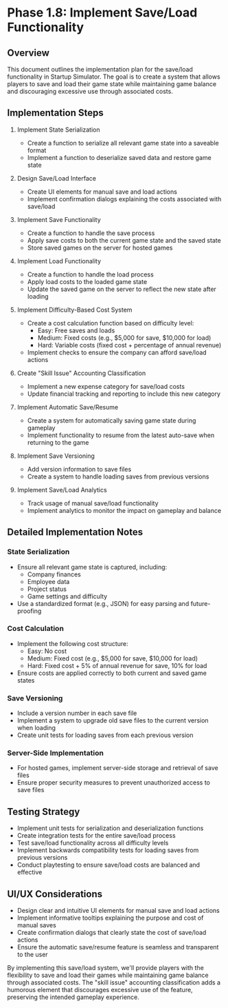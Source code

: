 # Phase 1.8: Implement Save/Load Functionality

## Overview
This document outlines the implementation plan for the save/load functionality in Startup Simulator. The goal is to create a system that allows players to save and load their game state while maintaining game balance and discouraging excessive use through associated costs.

## Implementation Steps

1. Implement State Serialization
   - Create a function to serialize all relevant game state into a saveable format
   - Implement a function to deserialize saved data and restore game state

2. Design Save/Load Interface
   - Create UI elements for manual save and load actions
   - Implement confirmation dialogs explaining the costs associated with save/load

3. Implement Save Functionality
   - Create a function to handle the save process
   - Apply save costs to both the current game state and the saved state
   - Store saved games on the server for hosted games

4. Implement Load Functionality
   - Create a function to handle the load process
   - Apply load costs to the loaded game state
   - Update the saved game on the server to reflect the new state after loading

5. Implement Difficulty-Based Cost System
   - Create a cost calculation function based on difficulty level:
     - Easy: Free saves and loads
     - Medium: Fixed costs (e.g., $5,000 for save, $10,000 for load)
     - Hard: Variable costs (fixed cost + percentage of annual revenue)
   - Implement checks to ensure the company can afford save/load actions

6. Create "Skill Issue" Accounting Classification
   - Implement a new expense category for save/load costs
   - Update financial tracking and reporting to include this new category

7. Implement Automatic Save/Resume
   - Create a system for automatically saving game state during gameplay
   - Implement functionality to resume from the latest auto-save when returning to the game

8. Implement Save Versioning
   - Add version information to save files
   - Create a system to handle loading saves from previous versions

9. Implement Save/Load Analytics
   - Track usage of manual save/load functionality
   - Implement analytics to monitor the impact on gameplay and balance

## Detailed Implementation Notes

### State Serialization
- Ensure all relevant game state is captured, including:
  - Company finances
  - Employee data
  - Project status
  - Game settings and difficulty
- Use a standardized format (e.g., JSON) for easy parsing and future-proofing

### Cost Calculation
- Implement the following cost structure:
  - Easy: No cost
  - Medium: Fixed cost (e.g., $5,000 for save, $10,000 for load)
  - Hard: Fixed cost + 5% of annual revenue for save, 10% for load
- Ensure costs are applied correctly to both current and saved game states

### Save Versioning
- Include a version number in each save file
- Implement a system to upgrade old save files to the current version when loading
- Create unit tests for loading saves from each previous version

### Server-Side Implementation
- For hosted games, implement server-side storage and retrieval of save files
- Ensure proper security measures to prevent unauthorized access to save files

## Testing Strategy
- Implement unit tests for serialization and deserialization functions
- Create integration tests for the entire save/load process
- Test save/load functionality across all difficulty levels
- Implement backwards compatibility tests for loading saves from previous versions
- Conduct playtesting to ensure save/load costs are balanced and effective

## UI/UX Considerations
- Design clear and intuitive UI elements for manual save and load actions
- Implement informative tooltips explaining the purpose and cost of manual saves
- Create confirmation dialogs that clearly state the cost of save/load actions
- Ensure the automatic save/resume feature is seamless and transparent to the user

By implementing this save/load system, we'll provide players with the flexibility to save and load their games while maintaining game balance through associated costs. The "skill issue" accounting classification adds a humorous element that discourages excessive use of the feature, preserving the intended gameplay experience.
